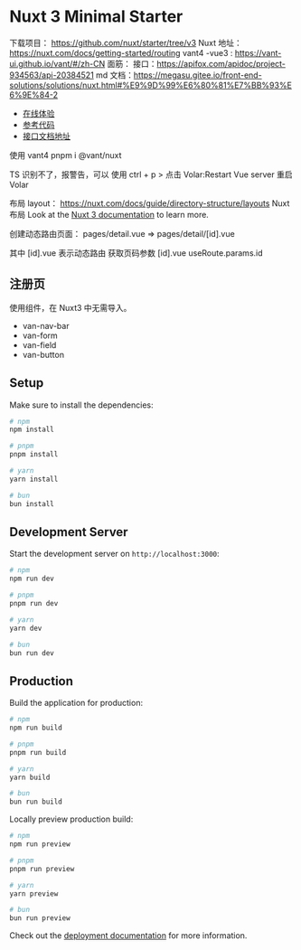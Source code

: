 # Nuxt 3 Minimal Starter

下载项目： https://github.com/nuxt/starter/tree/v3
Nuxt 地址： https://nuxt.com/docs/getting-started/routing
vant4 -vue3 : https://vant-ui.github.io/vant/#/zh-CN
面筋：
接口：https://apifox.com/apidoc/project-934563/api-20384521
md 文档：https://megasu.gitee.io/front-end-solutions/solutions/nuxt.html#%E9%9D%99%E6%80%81%E7%BB%93%E6%9E%84-2

- [在线体验](https://nuxt-interview.vercel.app/register)
- [参考代码](https://gitee.com/Megasu/nuxt-interview)
- [接口文档地址](https://www.apifox.cn/apidoc/project-934563/api-20384515)

使用 vant4
pnpm i @vant/nuxt

TS 识别不了，报警告，可以 使用 ctrl + p > 点击 Volar:Restart Vue server 重启 Volar

布局 layout： https://nuxt.com/docs/guide/directory-structure/layouts Nuxt 布局
Look at the [Nuxt 3 documentation](https://nuxt.com/docs/getting-started/introduction) to learn more.

创建动态路由页面：
pages/detail.vue => pages/detail/[id].vue

其中 [id].vue 表示动态路由
获取页码参数 [id].vue useRoute.params.id

## 注册页

使用组件，在 Nuxt3 中无需导入。

- van-nav-bar
- van-form
- van-field
- van-button

## Setup

Make sure to install the dependencies:

```bash
# npm
npm install

# pnpm
pnpm install

# yarn
yarn install

# bun
bun install
```

## Development Server

Start the development server on `http://localhost:3000`:

```bash
# npm
npm run dev

# pnpm
pnpm run dev

# yarn
yarn dev

# bun
bun run dev
```

## Production

Build the application for production:

```bash
# npm
npm run build

# pnpm
pnpm run build

# yarn
yarn build

# bun
bun run build
```

Locally preview production build:

```bash
# npm
npm run preview

# pnpm
pnpm run preview

# yarn
yarn preview

# bun
bun run preview
```

Check out the [deployment documentation](https://nuxt.com/docs/getting-started/deployment) for more information.
